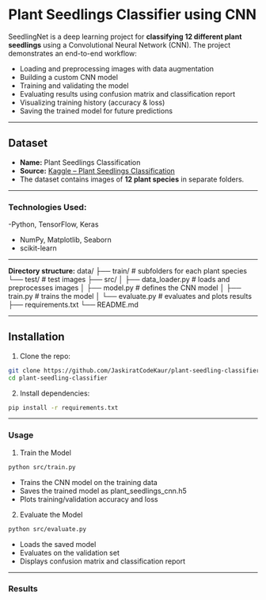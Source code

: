 # Plant Seedlings Classifier using CNN

SeedlingNet is a deep learning project for **classifying 12 different plant seedlings** using a Convolutional Neural Network (CNN). The project demonstrates an end-to-end workflow:

- Loading and preprocessing images with data augmentation  
- Building a custom CNN model  
- Training and validating the model  
- Evaluating results using confusion matrix and classification report  
- Visualizing training history (accuracy & loss)  
- Saving the trained model for future predictions  

---

## **Dataset**

- **Name:** Plant Seedlings Classification  
- **Source:** [Kaggle – Plant Seedlings Classification](https://www.kaggle.com/c/plant-seedlings-classification/data)  
- The dataset contains images of **12 plant species** in separate folders.  
---

### **Technologies Used:**
-Python, TensorFlow, Keras
- NumPy, Matplotlib, Seaborn
- scikit-learn
---

**Directory structure:**
data/
├── train/ # subfolders for each plant species
└── test/ # test images
├── src/
│ ├── data_loader.py # loads and preprocesses images
│ ├── model.py # defines the CNN model
│ ├── train.py # trains the model
│ └── evaluate.py # evaluates and plots results
├── requirements.txt
└── README.md


---

## **Installation**

1. Clone the repo:
```bash
git clone https://github.com/JaskiratCodeKaur/plant-seedling-classifier
cd plant-seedling-classifier
```
2. Install dependencies:
```bash
pip install -r requirements.txt
```
---

### **Usage**
1. Train the Model
```bash
python src/train.py
```

- Trains the CNN model on the training data
- Saves the trained model as plant_seedlings_cnn.h5
- Plots training/validation accuracy and loss

2. Evaluate the Model
```bash
python src/evaluate.py
```
- Loads the saved model
- Evaluates on the validation set
- Displays confusion matrix and classification report

---
### **Results**
